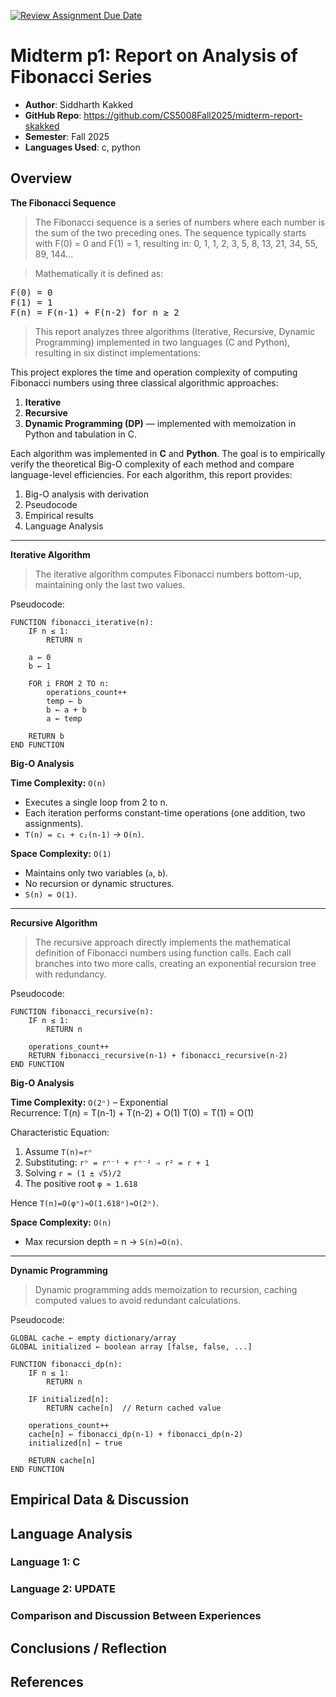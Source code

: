 [![Review Assignment Due Date](https://classroom.github.com/assets/deadline-readme-button-22041afd0340ce965d47ae6ef1cefeee28c7c493a6346c4f15d667ab976d596c.svg)](https://classroom.github.com/a/kdfTwECC)
# Midterm p1: Report on Analysis of Fibonacci  Series
* **Author**: Siddharth Kakked
* **GitHub Repo**: https://github.com/CS5008Fall2025/midterm-report-skakked
* **Semester**: Fall 2025
* **Languages Used**: c, python

## Overview

**The Fibonacci Sequence**

> The Fibonacci sequence is a series of numbers where each number is the sum of the two preceding ones. The sequence typically starts with F(0) = 0 and F(1) = 1, resulting in: 0, 1, 1, 2, 3, 5, 8, 13, 21, 34, 55, 89, 144...

> Mathematically it is defined as:
<pre>
F(0) = 0
F(1) = 1
F(n) = F(n-1) + F(n-2) for n ≥ 2
</pre>

> This report analyzes three algorithms (Iterative, Recursive, Dynamic Programming) implemented in two languages (C and Python), resulting in six distinct implementations:

This project explores the time and operation complexity of computing Fibonacci numbers using three classical algorithmic approaches:

1. **Iterative**
2. **Recursive**
3. **Dynamic Programming (DP)** — implemented with memoization in Python and tabulation in C.

Each algorithm was implemented in **C** and **Python**.
The goal is to empirically verify the theoretical Big-O complexity of each method and compare language-level efficiencies. For each algorithm, this report provides: 

1. Big-O analysis with derivation 
2. Pseudocode 
3. Empirical results
4. Language Analysis

---

**Iterative Algorithm**

> The iterative algorithm computes Fibonacci numbers bottom-up, maintaining only the last two values.

Pseudocode:
```
FUNCTION fibonacci_iterative(n):
    IF n ≤ 1:
        RETURN n
    
    a ← 0
    b ← 1
    
    FOR i FROM 2 TO n:
        operations_count++
        temp ← b
        b ← a + b
        a ← temp
    
    RETURN b
END FUNCTION
```
**Big-O Analysis**

**Time Complexity:** `O(n)`
- Executes a single loop from 2 to n.  
- Each iteration performs constant-time operations (one addition, two assignments).  
- `T(n) = c₁ + c₂(n-1)` → `O(n)`.

**Space Complexity:** `O(1)`
- Maintains only two variables (`a`, `b`).  
- No recursion or dynamic structures.  
- `S(n) = O(1)`.

---

**Recursive Algorithm**
> The recursive approach directly implements the mathematical definition of Fibonacci numbers using function calls.
> Each call branches into two more calls, creating an exponential recursion tree with redundancy.

Pseudocode:
```
FUNCTION fibonacci_recursive(n):
    IF n ≤ 1:
        RETURN n
    
    operations_count++
    RETURN fibonacci_recursive(n-1) + fibonacci_recursive(n-2)
END FUNCTION
```
**Big-O Analysis**

**Time Complexity:** `O(2ⁿ)` – Exponential  
Recurrence:
T(n) = T(n-1) + T(n-2) + O(1)
T(0) = T(1) = O(1)


Characteristic Equation:
1. Assume `T(n)=rⁿ`  
2. Substituting: `rⁿ = rⁿ⁻¹ + rⁿ⁻² ⇒ r² = r + 1`  
3. Solving `r = (1 ± √5)/2` 
4. The positive root `φ ≈ 1.618`  

Hence `T(n)=O(φⁿ)≈O(1.618ⁿ)≈O(2ⁿ)`.


**Space Complexity:** `O(n)`  
- Max recursion depth = n → `S(n)=O(n)`.

---
**Dynamic Programming**
> Dynamic programming adds memoization to recursion, caching computed values to avoid redundant calculations.

Pseudocode:
```
GLOBAL cache ← empty dictionary/array
GLOBAL initialized ← boolean array [false, false, ...]

FUNCTION fibonacci_dp(n):
    IF n ≤ 1:
        RETURN n
    
    IF initialized[n]:
        RETURN cache[n]  // Return cached value
    
    operations_count++
    cache[n] ← fibonacci_dp(n-1) + fibonacci_dp(n-2)
    initialized[n] ← true
    
    RETURN cache[n]
END FUNCTION
```









## Empirical Data & Discussion 


## Language Analysis


### Language 1: C



### Language 2: UPDATE



### Comparison and Discussion Between Experiences


## Conclusions / Reflection

## References

